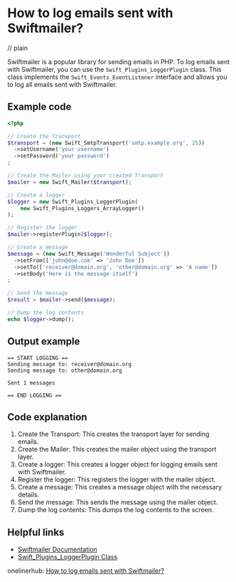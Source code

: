 # How to log emails sent with Swiftmailer?
// plain

Swiftmailer is a popular library for sending emails in PHP. To log emails sent with Swiftmailer, you can use the `Swift_Plugins_LoggerPlugin` class. This class implements the `Swift_Events_EventListener` interface and allows you to log all emails sent with Swiftmailer.

## Example code

```php
<?php

// Create the Transport
$transport = (new Swift_SmtpTransport('smtp.example.org', 25))
  ->setUsername('your username')
  ->setPassword('your password')
;

// Create the Mailer using your created Transport
$mailer = new Swift_Mailer($transport);

// Create a logger
$logger = new Swift_Plugins_LoggerPlugin(
    new Swift_Plugins_Loggers_ArrayLogger()
);

// Register the logger
$mailer->registerPlugin($logger);

// Create a message
$message = (new Swift_Message('Wonderful Subject'))
  ->setFrom(['john@doe.com' => 'John Doe'])
  ->setTo(['receiver@domain.org', 'other@domain.org' => 'A name'])
  ->setBody('Here is the message itself')
;

// Send the message
$result = $mailer->send($message);

// Dump the log contents
echo $logger->dump();
```

## Output example

```
== START LOGGING ==
Sending message to: receiver@domain.org
Sending message to: other@domain.org

Sent 1 messages

== END LOGGING ==
```

## Code explanation


1. Create the Transport: This creates the transport layer for sending emails.
2. Create the Mailer: This creates the mailer object using the transport layer.
3. Create a logger: This creates a logger object for logging emails sent with Swiftmailer.
4. Register the logger: This registers the logger with the mailer object.
5. Create a message: This creates a message object with the necessary details.
6. Send the message: This sends the message using the mailer object.
7. Dump the log contents: This dumps the log contents to the screen.

## Helpful links

- [Swiftmailer Documentation](https://swiftmailer.symfony.com/docs/introduction.html)
- [Swift_Plugins_LoggerPlugin Class](https://swiftmailer.symfony.com/api/master/class-Swift_Plugins_LoggerPlugin.html)

onelinerhub: [How to log emails sent with Swiftmailer?](https://onelinerhub.com/php-swiftmailer/how-to-log-emails-sent-with-swiftmailer)